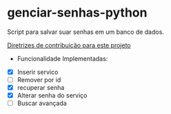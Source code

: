 # genciar-senhas-python
Script para salvar suar senhas em um banco de dados.

[Diretrizes de contribuição para este projeto](docs/CONTRIBUTING.md)

- Funcionalidade Implementadas:

- [x] Inserir servico
- [ ] Remover por id
- [x] recuperar senha
- [x] Alterar senha do serviço
- [ ] Buscar avançada
